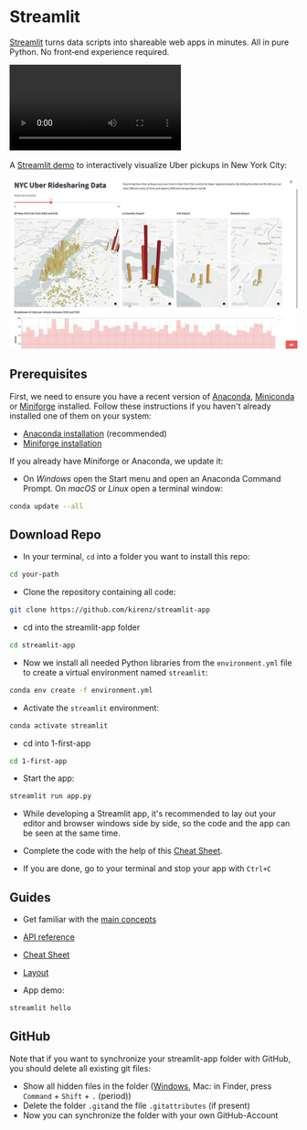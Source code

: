 # Streamlit 

[Streamlit](https://streamlit.io) turns data scripts into shareable web apps in minutes. All in pure Python. No front‑end experience required.

![](https://s3-us-west-2.amazonaws.com/assets.streamlit.io/videos/hero-video.mp4)

A [Streamlit demo](https://streamlit.io/gallery) to interactively visualize Uber pickups in New York City:

![](img/uber.png)


## Prerequisites

First, we need to ensure you have a recent version of [Anaconda](https://www.anaconda.com/products/distribution), [Miniconda](https://docs.conda.io/en/latest/miniconda.html) or [Miniforge](https://github.com/conda-forge/miniforge) installed. Follow these instructions if you haven't already installed one of them on your system:

- [Anaconda installation](https://kirenz.github.io/codelabs/codelabs/anaconda-install/#0) (recommended)
- [Miniforge installation](https://kirenz.github.io/codelabs/codelabs/miniforge-setup/#0) 

If you already have Miniforge or Anaconda, we update it: 

- On *Windows* open the Start menu and open an Anaconda Command Prompt. On *macOS* or *Linux* open a terminal window:

```bash
conda update --all
```

## Download Repo

- In your terminal, `cd` into a folder you want to install this repo:

```bash
cd your-path
```

- Clone the repository containing all code:

```bash
git clone https://github.com/kirenz/streamlit-app
```

- cd into the streamlit-app folder

```bash
cd streamlit-app
```

- Now we install all needed Python libraries from the `environment.yml` file to create a virtual environment named `streamlit`:

```bash
conda env create -f environment.yml
```

- Activate the `streamlit` environment:

```bash
conda activate streamlit
```

- cd into 1-first-app

```bash
cd 1-first-app
```

- Start the app:

```bash
streamlit run app.py
```

- While developing a Streamlit app, it's recommended to lay out your editor and browser windows side by side, so the code and the app can be seen at the same time. 

- Complete the code with the help of this [Cheat Sheet](https://docs.streamlit.io/library/cheatsheet).

- If you are done, go to your terminal and stop your app with `Ctrl+C`


## Guides

- Get familiar with the [main concepts](https://docs.streamlit.io/library/get-started/main-concepts)
 
- [API reference](https://docs.streamlit.io/library/api-reference)

- [Cheat Sheet](https://docs.streamlit.io/library/cheatsheet)

- [Layout](https://blog.streamlit.io/designing-streamlit-apps-for-the-user-part-ii/?utm_medium=email&_hsmi=200036447&_hsenc=p2ANqtz-_qSKsHsARDBJ3IdOcp5kzxhvmFIn4KBaC9-mLf2Gbu0PpToQUqZpdDlv7AWxrx0fiObeilulYthAZqC7QIdHBLTphUBg&utm_content=200036447&utm_source=hs_automation)

- App demo:

```bash
streamlit hello
```

## GitHub

Note that if you want to synchronize your streamlit-app folder with GitHub, you should delete all existing git files:

- Show all hidden files in the folder ([Windows](https://support.microsoft.com/en-us/windows/view-hidden-files-and-folders-in-windows-97fbc472-c603-9d90-91d0-1166d1d9f4b5), Mac: in Finder, press `Command` + `Shift` + `.` (period))
- Delete the folder `.git`and the file `.gitattributes` (if present)
- Now you can synchronize the folder with your own GitHub-Account
